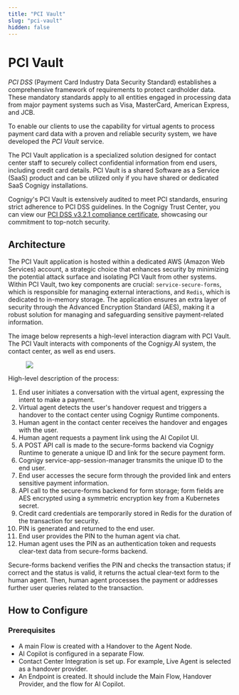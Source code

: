 ```yaml
---
title: "PCI Vault"
slug: "pci-vault"
hidden: false
---
```


# PCI Vault

_PCI DSS_ (Payment Card Industry Data Security Standard) establishes a comprehensive framework of requirements to protect cardholder data. These mandatory standards apply to all entities engaged in processing data from major payment systems such as Visa, MasterCard, American Express, and JCB.

To enable our clients to use the capability for virtual agents to process payment card data with a proven and reliable security system, we have developed the _PCI Vault_ service.

The PCI Vault application is a specialized solution designed for contact center staff to securely collect confidential information from end users, including credit card details. PCI Vault is a shared Software as a Service (SaaS) product and can be utilized only if you have shared or dedicated SaaS Cognigy installations.

Cognigy's PCI Vault is extensively audited to meet PCI standards, ensuring strict adherence to PCI DSS guidelines.
In the Cognigy Trust Center, you can view our [PCI DSS v3.2.1 compliance certificate](https://trust.cognigy.com/overview/05e85d7e-e354-413e-853f-a95b217c0e85/pci-dss),
showcasing our commitment to top-notch security.

## Architecture

The PCI Vault application is hosted within a dedicated AWS (Amazon Web Services) account,
a strategic choice
that enhances security by minimizing the potential attack surface and isolating PCI Vault from other systems.
Within PCI Vault, two key components are crucial: `service-secure-forms`,
which is responsible for managing external interactions, and `Redis`, which is dedicated to in-memory storage.
The application ensures an extra layer of security through the Advanced Encryption Standard (AES),
making it a robust solution for managing and safeguarding sensitive payment-related information.

The image below represents a high-level interaction diagram with PCI Vault.
The PCI Vault interacts with components of the Cognigy.AI system, the contact center, as well as end users.

<figure>
    <img class="image-center" src="{{config.site_url}}ai/images/pci-dss.png"/>
</figure>

High-level description of the process:

1. End user initiates a conversation with the virtual agent, expressing the intent to make a payment.
2. Virtual agent detects the user's handover request and triggers a handover to the contact center using Cognigy Runtime components.
3. Human agent in the contact center receives the handover and engages with the user.
4. Human agent requests a payment link using the AI Copilot UI.
5. A POST API call is made to the secure-forms backend via Cognigy Runtime to generate a unique ID and link for the secure payment form.
6. Cognigy service-app-session-manager transmits the unique ID to the end user.
7. End user accesses the secure form through the provided link and enters sensitive payment information.
8. API call to the secure-forms backend for form storage; form fields are AES encrypted using a symmetric encryption key from a Kubernetes secret.
9. Credit card credentials are temporarily stored in Redis for the duration of the transaction for security.
10. PIN is generated and returned to the end user.
11. End user provides the PIN to the human agent via chat. 
12. Human agent uses the PIN as an authentication token and requests clear-text data from secure-forms backend.

Secure-forms backend verifies the PIN and checks the transaction status;
if correct and the status is valid, it returns the actual clear-text form to the human agent.
Then, human agent processes the payment or addresses further user queries related to the transaction.

## How to Configure

### Prerequisites

- A main Flow is created with a Handover to the Agent Node.
- AI Copilot is configured in a separate Flow.
- Contact Center Integration is set up. For example, Live Agent is selected as a handover provider.
- An Endpoint is created. It should include the Main Flow, Handover Provider, and the flow for AI Copilot.



